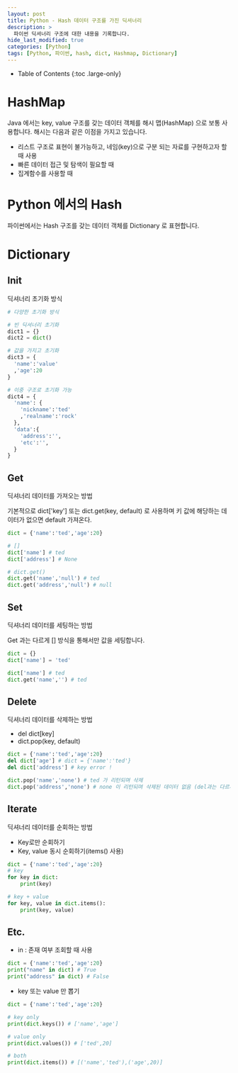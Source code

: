 ```yaml
---
layout: post
title: Python - Hash 데이터 구조를 가진 딕셔너리
description: >
  파이썬 딕셔너리 구조에 대한 내용을 기록합니다.
hide_last_modified: true
categories: [Python]
tags: [Python, 파이썬, hash, dict, Hashmap, Dictionary]
---
```


- Table of Contents
{:toc .large-only}


# HashMap
Java 에서는 key, value 구조를 갖는 데이터 객체를 해시 맵(HashMap) 으로 보통 사용합니다.
해시는 다음과 같은 이점을 가지고 있습니다.

- 리스트 구조로 표현이 불가능하고, 네임(key)으로 구분 되는 자료를 구현하고자 할 때 사용
- 빠른 데이터 접근 및 탐색이 필요할 때
- 집계함수를 사용할 때 

# Python 에서의 Hash
파이썬에서는 Hash 구조를 갖는 데이터 객체를 Dictionary 로 표현합니다.

# Dictionary

## Init
딕셔너리 초기화 방식
```python
# 다양한 초기화 방식

# 빈 딕셔너리 초기화
dict1 = {}
dict2 = dict()

# 값을 가지고 초기화
dict3 = {
  'name':'value'
  ,'age':20
}

# 이중 구조로 초기화 가능
dict4 = {
  'name': {
    'nickname':'ted'
    ,'realname':'rock'
  },
  'data':{
    'address':'',
    'etc':'',
  }
}
```

## Get
딕셔너리 데이터를 가져오는 방법

기본적으로 dict['key'] 또는 dict.get(key, default) 로 사용하며
키 값에 해당하는 데이터가 없으면 default 가져온다.
```python
dict = {'name':'ted','age':20}

# [] 
dict['name'] # ted
dict['address'] # None

# dict.get()
dict.get('name','null') # ted
dict.get('address','null') # null
```

## Set
딕셔너리 데이터를 세팅하는 방법

Get 과는 다르게 [] 방식을 통해서만 값을 세팅합니다.
```python
dict = {}
dict['name'] = 'ted'

dict['name'] # ted
dict.get('name','') # ted
```

## Delete
딕셔너리 데이터를 삭제하는 방법

- del dict[key]
- dict.pop(key, default)

```python
dict = {'name':'ted','age':20}
del dict['age'] # dict = {'name':'ted'}
del dict['address'] # key error !

dict.pop('name','none') # ted 가 리턴되며 삭제
dict.pop('address','none') # none 이 리턴되며 삭제된 데이터 없음 (del과는 다르게 에러가 나지 않고 default를 리턴함.)
```

## Iterate
딕셔너리 데이터를 순회하는 방법

- Key로만 순회하기
- Key, value 동시 순회하기(items() 사용)

```python
dict = {'name':'ted','age':20}
# key
for key in dict:
    print(key)

# key + value
for key, value in dict.items():
    print(key, value)
```

## Etc.

- in : 존재 여부 조회할 때 사용
```python
dict = {'name':'ted','age':20}
print("name" in dict) # True
print("address" in dict) # False
```

- key 또는 value 만 뽑기
```python
dict = {'name':'ted','age':20}

# key only
print(dict.keys()) # ['name','age']

# value only
print(dict.values()) # ['ted',20]

# both 
print(dict.items()) # [('name','ted'),('age',20)]
```